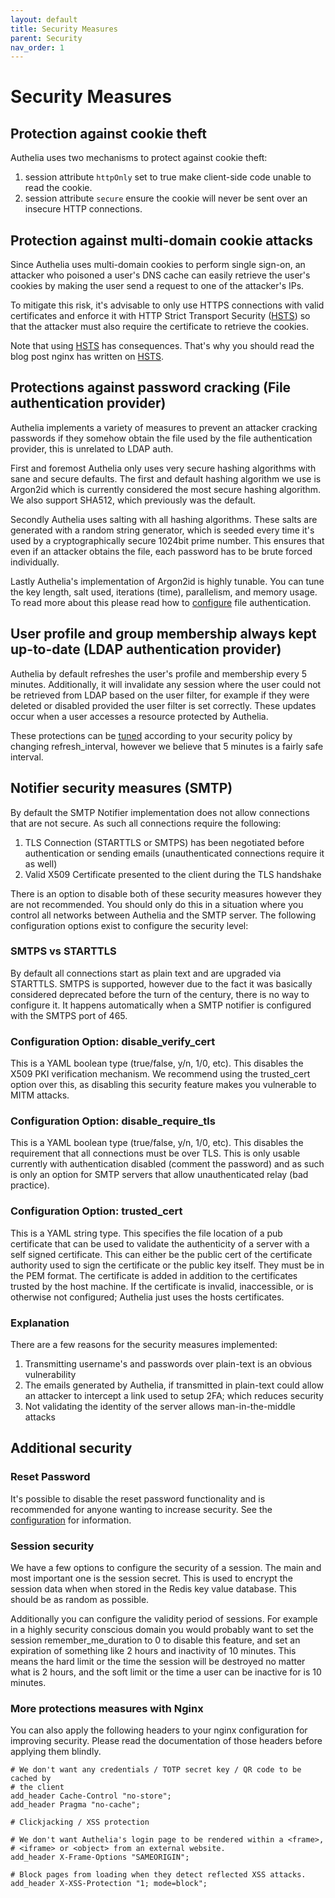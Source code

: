 ```yaml
---
layout: default
title: Security Measures
parent: Security
nav_order: 1
---
```


# Security Measures

## Protection against cookie theft

Authelia uses two mechanisms to protect against cookie theft:
1. session attribute `httpOnly` set to true make client-side code unable to
read the cookie.
2. session attribute `secure` ensure the cookie will never be sent over an
insecure HTTP connections.

## Protection against multi-domain cookie attacks

Since Authelia uses multi-domain cookies to perform single sign-on, an
attacker who poisoned a user's DNS cache can easily retrieve the user's
cookies by making the user send a request to one of the attacker's IPs.

To mitigate this risk, it's advisable to only use HTTPS connections with valid
certificates and enforce it with HTTP Strict Transport Security ([HSTS]) so
that the attacker must also require the certificate to retrieve the cookies.

Note that using [HSTS] has consequences. That's why you should read the blog
post nginx has written on [HSTS].

## Protections against password cracking (File authentication provider)

Authelia implements a variety of measures to prevent an attacker cracking passwords if they
somehow obtain the file used by the file authentication provider, this is unrelated to LDAP auth.

First and foremost Authelia only uses very secure hashing algorithms with sane and secure defaults.
The first and default hashing algorithm we use is Argon2id which is currently considered
the most secure hashing algorithm. We also support SHA512, which previously was the default.

Secondly Authelia uses salting with all hashing algorithms. These salts are generated with a random 
string generator, which is seeded every time it's used by a cryptographically secure 1024bit prime number. 
This ensures that even if an attacker obtains the file, each password has to be brute forced individually.

Lastly Authelia's implementation of Argon2id is highly tunable. You can tune the key length, salt
used, iterations (time), parallelism, and memory usage. To read more about this please read how to
[configure](../configuration/authentication/file.md) file authentication.

## User profile and group membership always kept up-to-date (LDAP authentication provider)

Authelia by default refreshes the user's profile and membership every 5 minutes. Additionally, it 
will invalidate any session where the user could not be retrieved from LDAP based on the user filter, for 
example if they were deleted or disabled provided the user filter is set correctly. These updates occur when
a user accesses a resource protected by Authelia.

These protections can be [tuned](../configuration/authentication/ldap.md) according to your security policy 
by changing refresh_interval, however we believe that 5 minutes is a fairly safe interval.

## Notifier security measures (SMTP)

By default the SMTP Notifier implementation does not allow connections that are not secure.
As such all connections require the following:

1. TLS Connection (STARTTLS or SMTPS) has been negotiated before authentication or sending emails (unauthenticated 
connections require it as well)
2. Valid X509 Certificate presented to the client during the TLS handshake

There is an option to disable both of these security measures however they are
not recommended. You should only do this in a situation where you control all 
networks between Authelia and the SMTP server. The following configuration options
exist to configure the security level:

### SMTPS vs STARTTLS

By default all connections start as plain text and are upgraded via STARTTLS. SMTPS is supported, however due to the
fact it was basically considered deprecated before the turn of the century, there is no way to configure it. It happens
automatically when a SMTP notifier is configured with the SMTPS port of 465.

### Configuration Option: disable_verify_cert

This is a YAML boolean type (true/false, y/n, 1/0, etc). This disables the X509 PKI
verification mechanism. We recommend using the trusted_cert option over this, as 
disabling this security feature makes you vulnerable to MITM attacks.

### Configuration Option: disable_require_tls

This is a YAML boolean type (true/false, y/n, 1/0, etc). This disables the 
requirement that all connections must be over TLS. This is only usable currently
with authentication disabled (comment the password) and as such is only an
option for SMTP servers that allow unauthenticated relay (bad practice).

### Configuration Option: trusted_cert

This is a YAML string type. This specifies the file location of a pub certificate
that can be used to validate the authenticity of a server with a self signed
certificate. This can either be the public cert of the certificate authority
used to sign the certificate or the public key itself. They must be in the PEM
format. The certificate is added in addition to the certificates trusted by the 
host machine. If the certificate is invalid, inaccessible, or is otherwise not 
configured; Authelia just uses the hosts certificates.

### Explanation
There are a few reasons for the security measures implemented:
1. Transmitting username's and passwords over plain-text is an obvious vulnerability
2. The emails generated by Authelia, if transmitted in plain-text could allow
an attacker to intercept a link used to setup 2FA; which reduces security
3. Not validating the identity of the server allows man-in-the-middle attacks

## Additional security

### Reset Password

It's possible to disable the reset password functionality and is recommended for anyone
wanting to increase security. See the [configuration](../configuration/authentication/index.md)
for information.

### Session security

We have a few options to configure the security of a session. The main and most important
one is the session secret. This is used to encrypt the session data when when stored in the 
Redis key value database. This should be as random as possible.

Additionally you can configure the validity period of sessions. For example in a highly 
security conscious domain you would probably want to set the session remember_me_duration 
to 0 to disable this feature, and set an expiration of something like 2 hours and inactivity
of 10 minutes. This means the hard limit or the time the session will be destroyed no matter
what is 2 hours, and the soft limit or the time a user can be inactive for is 10 minutes. 

### More protections measures with Nginx

You can also apply the following headers to your nginx configuration for
improving security. Please read the documentation of those headers before
applying them blindly.

```
# We don't want any credentials / TOTP secret key / QR code to be cached by
# the client
add_header Cache-Control "no-store";
add_header Pragma "no-cache";

# Clickjacking / XSS protection

# We don't want Authelia's login page to be rendered within a <frame>, 
# <iframe> or <object> from an external website.
add_header X-Frame-Options "SAMEORIGIN";

# Block pages from loading when they detect reflected XSS attacks.
add_header X-XSS-Protection "1; mode=block";
```

[HSTS]: https://www.nginx.com/blog/http-strict-transport-security-hsts-and-nginx/
